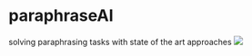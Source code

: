 # paraphraseAI
solving paraphrasing tasks with state of the art approaches
![](https://ibb.co/51Rsxbw)
